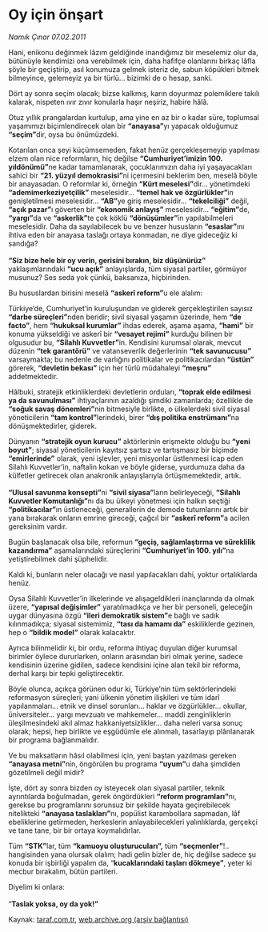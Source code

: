 # Oy için önşart

*Namık Çınar 07.02.2011*

<div class="yazi"><p>Hani, enikonu değinmek lâzım geldiğinde inandığımız bir meselemiz olur da, bütünüyle kendimizi ona verebilmek için, daha hafifçe olanlarını birkaç lâfla şöyle bir geçiştirip, asıl konumuza gelmek isteriz de, sabun köpükleri bitmek bilmeyince, gelemeyiz ya bir türlü... bizimki de o hesap, sanki.</p>
<p>Dört ay sonra seçim olacak; bizse kalkmış, karın doyurmaz polemiklere takılı kalarak, nispeten ıvır zıvır konularla haşır neşiriz, habire hâlâ.</p>
<p>Otuz yıllık prangalardan kurtulup, ama yine en az bir o kadar süre, toplumsal yaşamımızı biçimlendirecek olan bir <b>“anayasa”</b>yı yapacak olduğumuz <b>“seçim”</b>dir, oysa bu önümüzdeki.</p>
<p>Kotarılan onca şeyi küçümsemeden, fakat henüz gerçekleşemeyip yapılması elzem olan nice reformların, hiç değilse <b>“Cumhuriyet’imizin 100. yıldönümü”</b>ne kadar tamamlanarak, çocuklarımızın daha iyi yaşayacakları sahici bir <b>“21. yüzyıl demokrasisi”</b>ni içermesini beklerim ben, meselâ böyle bir anayasadan. O reformlar ki, örneğin <b>“Kürt meselesi”</b>dir... yönetimdeki <b>“ademimerkeziyetçilik”</b> meselesidir... <b>“temel hak ve özgürlükler”</b>in genişletilmesi meselesidir... <b>“AB”</b>ye giriş meselesidir... <b>“tekelciliği”</b> değil, <b>“açık pazar”</b>ı göverten bir <b>“ekonomik anlayış”</b> meselesidir... <b>“eğitim”</b>de, <b>“yargı”</b>da ve <b>“askerlik”</b>te çok köklü <b>“dönüşümler”</b>in yapılabilmeleri meselesidir. Daha da sayılabilecek bu ve benzer hususların <b>“esaslar”</b>ını ihtiva eden bir anayasa taslağı ortaya konmadan, ne diye gideceğiz ki sandığa?<br/><br/><b>“Siz bize hele bir oy verin, gerisini bırakın, biz düşünürüz”</b> yaklaşımlarındaki <b>“ucu açık”</b> anlayışlarda, tüm siyasal partiler, görmüyor musunuz? Ses seda yok çünkü, baksanıza, hiçbirinden.</p>
<p>Bu hususlardan birisini meselâ <b>“askerî reform”</b>u ele alalım:</p>
<p>Türkiye’de, Cumhuriyet’in kuruluşundan ve giderek gerçekleştirilen sayısız <b>“darbe süreçleri”</b>nden beridir; sivil siyasal yaşamın üzerinde, hem <b>“de facto”</b>, hem <b>“hukuksal kurumlar”</b> ihdas ederek, aşama aşama, <b>“hami”</b> bir konuma yükseldiği ve askerî bir <b>“vesayet rejimi”</b> kurduğu bilinen bir olgusudur bu, <b>“Silahlı Kuvvetler”</b>in. Kendisini kurumsal olarak, mevcut düzenin <b>“tek garantörü”</b> ve vatanseverlik değerlerinin <b>“tek savunucusu”</b> varsaymakta; bu nedenle de varlığını politikalar ve politikacılardan <b>“üstün”</b> görerek, <b>“devletin bekası”</b> için her türlü müdahaleyi <b>“meşru”</b> addetmektedir.</p>
<p>Hâlbuki, stratejik etkinliklerdeki devletlerin orduları, <b>“toprak elde edilmesi ya da savunulması”</b> ihtiyaçlarının azaldığı şimdiki zamanlarda; özellikle de <b>“soğuk savaş dönemleri”</b>nin bitmesiyle birlikte, o ülkelerdeki sivil siyasal yöneticilerin <b>“tam kontrol”</b>lerindeki, birer <b>“dış politika enstrümanı”</b>na dönüşmektedirler, giderek.</p>
<p>Dünyanın <b>“stratejik oyun kurucu”</b> aktörlerinin erişmekte olduğu bu <b>“yeni boyut”</b>; siyasal yöneticilerin kayıtsız şartsız ve tartışmasız bir biçimde <b>“emirlerinde”</b> olarak, yeni işlevler, yeni misyonlar üstlenmesi icap eden Silahlı Kuvvetler’in, naftalin kokan ve böyle giderse, yurdumuza daha da külfetler getirecek olan anakronik anlayışlarıyla örtüşmemektedir, artık.<br/><br/><b>“Ulusal savunma konsepti”</b>ni <b>“sivil siyasa”</b>ların belirleyeceği, <b>“Silahlı Kuvvetler Komutanlığı”</b>nı da bu ülkeyi yönetmesi için halkın seçtiği <b>“politikacılar”</b>ın üstleneceği, generallerin de demode tutumlarını artık bir yana bırakarak onların emrine gireceği, çağcıl bir <b>“askerî reform”</b>a acilen gereksinim vardır.</p>
<p>Bugün başlanacak olsa bile, reformun <b>“geçiş, sağlamlaştırma ve süreklilik kazandırma”</b> aşamalarındaki süreçlerini <b>“Cumhuriyet’in 100. yılı”</b>na yetiştirebilmek dahi şüphelidir.</p>
<p>Kaldı ki, bunların neler olacağı ve nasıl yapılacakları dahi, yoktur ortalıklarda henüz.</p>
<p>Oysa Silahlı Kuvvetler’in ilkelerinde ve alışageldikleri inançlarında da olmak üzere, <b>“yapısal değişimler”</b> yaratılmadıkça ve her bir personeli, geleceğin uygar dünyasına özgü <b>“ileri demokratik sistem”</b>e bağlı ve sadık kılınmadıkça; siyasal sistemimiz, <b>“tası da hamamı da”</b> eskiliklerde gezinen, hep o <b>“bildik model”</b> olarak kalacaktır.</p>
<p>Ayrıca bilinmelidir ki, bir ordu, reforma ihtiyaç duyulan diğer kurumsal birimler öylece dururlarken, onların arasından biri olmak yerine, sadece kendisinin üzerine gidilen, sadece kendisini içine alan tekil bir reforma, derhal karşı bir tepki geliştirecektir. </p>
<p>Böyle olunca, açıkça görünen odur ki, Türkiye’nin tüm sektörlerindeki reformasyon süreçleri; yani ülkenin yönetim ilişkileri ve tüm idarî yapılanmaları... etnik ve dinsel sorunları... haklar ve özgürlükler... okullar, üniversiteler... yargı mevzuatı ve mahkemeler... maddi zenginliklerin üleşilmesindeki akıl almaz hakkaniyetsizlikler... daha neleri varsa sonuç olarak; hepsi, hep birlikte ve eşgüdümle ele alınmalı, tasarlayıp plânlanarak bir programa bağlanmalıdır.</p>
<p>Ve bu maksatların hâsıl olabilmesi için, yeni baştan yazılması gereken <b>“</b><b>anayasa metni”</b>nin, öngörülen bu programa <b>“</b><b>uyum”</b>u daha şimdiden gözetilmeli değil midir?</p>
<p>İşte, dört ay sonra bizden oy isteyecek olan siyasal partiler, teknik ayrıntılarda boğulmadan, gerek öngördükleri <b>“reform programları”</b>nı, gerekse bu programlarını sorunsuz bir şekilde hayata geçirebilecek nitelikteki <b>“anayasa taslakları”</b>nı, popülist karambollara sapmadan, lâf ebeliklerine getirmeden, herkeslerin anlayabilecekleri yalınlıklarda, gerçekçi ve tane tane, bir bir ortaya koymalıdırlar.</p>
<p>Tüm <b>“STK”</b>lar, tüm <b>“</b><b>kamuoyu oluşturucuları”,</b> tüm <b>“</b><b>seçmenler”</b>!.. hangisinden yana olursak olalım; hadi gelin bizler de, hiç değilse sadece şu konuda bir işbirliği yapalım da, “<b>kucaklarındaki taşları dökmeye”</b>, yeter ki mecbur bırakalım, bütün partileri.</p>
<p>Diyelim ki onlara:<br/><br/>“<b>Taslak yoksa, oy da yok!”</b></p>
</div>

Kaynak: [taraf.com.tr](http://www.taraf.com.tr/namik-cinar/makale-oy-icin-onsart.htm), [web.archive.org (arşiv bağlantısı)](http://web.archive.org/web/20131107222345/http://www.taraf.com.tr/namik-cinar/makale-oy-icin-onsart.htm)
